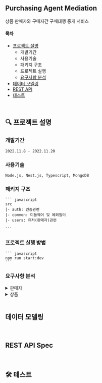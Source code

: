 ## Purchasing Agent Mediation
상품 판매자와 구매자간 구매대행 중개 서비스

#### 목차
- [프로젝트 설명](https://github.com/wlsgml719/cryptoBuiltInBoard/edit/main/README.md#%ED%94%84%EB%A1%9C%EC%A0%9D%ED%8A%B8-%EC%84%A4%EB%AA%85)
  - 개발기간
  - 사용기술  
  - 패키지 구조
  - 프로젝트 실행
  - [요구사항 분석](https://github.com/wlsgml719/cryptoBuiltInBoard/edit/main/README.md#%EC%9A%94%EA%B5%AC%EC%82%AC%ED%95%AD-%EB%B6%84%EC%84%9D)
- [데이터 모델링](https://github.com/wlsgml719/cryptoBuiltInBoard/edit/main/README.md#%EB%8D%B0%EC%9D%B4%ED%84%B0-%EB%AA%A8%EB%8D%B8%EB%A7%81)
- [REST API](https://github.com/wlsgml719/cryptoBuiltInBoard/edit/main/README.md#%EB%8D%B0%EC%9D%B4%ED%84%B0-%EB%AA%A8%EB%8D%B8%EB%A7%81)
- [테스트]()
<br/>

## 🔍 프로젝트 설명
  ### 개발기간
    2022.11.8 - 2022.11.20
  ### 사용기술  
    Node.js, Nest.js, Typescript, MongoDB
    
  ### 패키지 구조
    ``` javascript
    src
    |- auth: 인증관련
    |- common: 미들웨어 및 예외필터
    |- users: 유저(판매자)관련

    ```
  ### 프로젝트 실행 방법
    ``` javascript
    npm run start:dev
    ```
  
  ### 요구사항 분석
  
  <details>
  <summary>판매자</summary>

    - 회원가입시 (이름/이메일/비밀번호/휴대폰번호)를 입력받습니다.
    - 로그인시 (이메일/비밀번호)를 입력받습니다.
    - 일반 유저는 정산계좌 설정을 통해 판매자로 등록할 수 있습니다.
    - 판매자는 여러개의 마켓을 개설할 수 있습니다.
    - 판매자는 마켓에 여러개의 상품을 등록/수정/삭제할 수 있습니다.
  </details>
  <details>
  <summary>상품</summary>

    - 상품 정보
        - 필수항목
        (이름/이미지(썸네일)/요약설명글/가격/옵션/(옵션별)재고/등록일)
        - 선택항목
        (유의사항/상세설명글/구매일-* 식품/화장품류는 구매일 필수)
            - 설명글은 웹에디터를 통해 작성 할 수 있고,
            (동영상(링크)/글 or 이미지(파일)/글)로 구성됩니다.
    - 상품 카테고리
        - 상품은 1개의 카테고리를 가집니다.
        - 카테고리는 2레벨로 구분합니다.
        (상위 카테고리/하위 카테고리)
    - 상품 상태
        - 상품의 상태는 3가지로 구분합니다.
        (판매중/판매중지/소프트삭제)
    - 배송비
        - 기본배송비는 
        택배선불/무료배송으로 구분합니다.
        - 합배송비는
        상품의 특성에 따른 추가비용으로
        배송옵션과 합배송비가 같은 제품만 합배송이 가능합니다.
        - 구간별 배송비
        구매 수량에 따라 3단계로 설정할 수 있습니다.
</details>

<br/>

## 데이터 모델링

<br/>
  
## REST API Spec
<br/>
  
## 🛠 테스트
